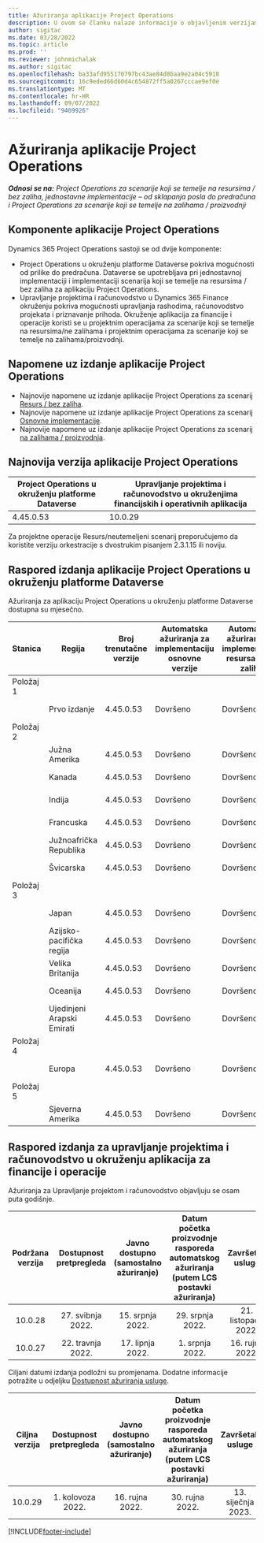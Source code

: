 ```yaml
---
title: Ažuriranja aplikacije Project Operations
description: U ovom se članku nalaze informacije o objavljenim verzijama programa Dynamics 365 Project Operations.
author: sigitac
ms.date: 03/28/2022
ms.topic: article
ms.prod: ''
ms.reviewer: johnmichalak
ms.author: sigitac
ms.openlocfilehash: ba33afd955170797bc43ae84d8baa9e2a04c5918
ms.sourcegitcommit: 16c9eded66d60d4c654872ff5a0267cccae9ef0e
ms.translationtype: MT
ms.contentlocale: hr-HR
ms.lasthandoff: 09/07/2022
ms.locfileid: "9409926"
---
```

# <a name="project-operations-updates"></a>Ažuriranja aplikacije Project Operations

_**Odnosi se na:** Project Operations za scenarije koji se temelje na resursima / bez zaliha, jednostavne implementacije – od sklapanja posla do predračuna i Project Operations za scenarije koji se temelje na zalihama / proizvodnji_



## <a name="project-operations-components"></a>Komponente aplikacije Project Operations

Dynamics 365 Project Operations sastoji se od dvije komponente:

- Project Operations u okruženju platforme Dataverse pokriva mogućnosti od prilike do predračuna. Dataverse se upotrebljava pri jednostavnoj implementaciji i implementaciji scenarija koji se temelje na resursima / bez zaliha za aplikaciju Project Operations.
- Upravljanje projektima i računovodstvo u Dynamics 365 Finance okruženju pokriva mogućnosti upravljanja rashodima, računovodstvo projekata i priznavanje prihoda. Okruženje aplikacija za financije i operacije koristi se u projektnim operacijama za scenarije koji se temelje na resursima/ne zalihama i projektnim operacijama za scenarije koji se temelje na zalihama/proizvodnji.

## <a name="project-operations-release-notes"></a>Napomene uz izdanje aplikacije Project Operations
- Najnovije napomene uz izdanje aplikacije Project Operations za scenarij [Resurs / bez zaliha](whats-new-july-2022-resource-based.md).
- Najnovije napomene uz izdanje aplikacije Project Operations za scenarij [Osnovne implementacije](../pro/whats-new/whats-new-july-2022-lite.md).
- Najnovije napomene uz izdanje aplikacije Project Operations za scenarij [na zalihama / proizvodnja](../prod-pma/whats-new/whats-new-jul-2022-stocked.md).

## <a name="project-operations-latest-version"></a>Najnovija verzija aplikacije Project Operations

| Project Operations u okruženju platforme Dataverse | Upravljanje projektima i računovodstvo u okruženjima financijskih i operativnih aplikacija | 
| --- | --- |
| 4.45.0.53 | 10.0.29 |

Za projektne operacije Resurs/neutemeljeni scenarij preporučujemo da koristite verziju orkestracije s dvostrukim pisanjem 2.3.1.15 ili noviju.

## <a name="release-schedule-for-project-operations-on-dataverse-environment"></a>Raspored izdanja aplikacije Project Operations u okruženju platforme Dataverse

Ažuriranja za aplikaciju Project Operations u okruženju platforme Dataverse dostupna su mjesečno. 

| Stanica | Regija | Broj trenutačne verzije | Automatska ažuriranja za implementaciju osnovne verzije | Automatska ažuriranja za implementaciju resursa / bez zaliha | Broj sljedeće verzije | Sljedeća verzija općenito dostupna |
|-----------|-----------------------|-----------------|--------------------|---------------------|---------------------|---------------------|
| Položaj 1 |   &nbsp;              |    &nbsp;       | &nbsp;             |      &nbsp;         |      &nbsp;         |      &nbsp;         |
|   &nbsp;  | Prvo izdanje         |  4.45.0.53      | Dovršeno           | Dovršeno            | TBD                 | 09. rujna 2022.      |
| Položaj 2 |   &nbsp;              |    &nbsp;       | &nbsp;             |      &nbsp;         |      &nbsp;         |      &nbsp;         |
|   &nbsp;  | Južna Amerika         |  4.45.0.53      | Dovršeno           | Dovršeno            | TBD                 | 09. rujna 2022.       |
|   &nbsp;  | Kanada                |  4.45.0.53      | Dovršeno           | Dovršeno            | TBD                 | 09. rujna 2022.       |
|   &nbsp;  | Indija                 |  4.45.0.53      | Dovršeno           | Dovršeno            | TBD                 | 09. rujna 2022.       |
|   &nbsp;  | Francuska                |  4.45.0.53      | Dovršeno           | Dovršeno            | TBD                 | 09. rujna 2022.       |
|   &nbsp;  | Južnoafrička Republika          |  4.45.0.53      | Dovršeno           | Dovršeno            | TBD                 | 09. rujna 2022.       |
|   &nbsp;  | Švicarska           |  4.45.0.53      | Dovršeno           | Dovršeno            | TBD                 | 09. rujna 2022.       |
| Položaj 3 |      &nbsp;           |     &nbsp;      |     &nbsp;         |      &nbsp;         |      &nbsp;         |      &nbsp;         |
|   &nbsp;  | Japan                 |  4.45.0.53      | Dovršeno      | Dovršeno       | TBD                 | 09. rujna 2022.       |
|   &nbsp;  | Azijsko-pacifička regija          |  4.45.0.53      | Dovršeno      | Dovršeno       | TBD                 | 09. rujna 2022.       |
|   &nbsp;  | Velika Britanija         |  4.45.0.53      | Dovršeno      | Dovršeno       | TBD                 | 09. rujna 2022.       |
|   &nbsp;  | Oceanija               |  4.45.0.53      | Dovršeno      | Dovršeno       | TBD                 | 09. rujna 2022.       |
|   &nbsp;  | Ujedinjeni Arapski Emirati  |  4.45.0.53      | Dovršeno      | Dovršeno       | TBD                 | 09. rujna 2022.       |
| Položaj 4 |     &nbsp;            |     &nbsp;      |     &nbsp;         |      &nbsp;         |      &nbsp;         |      &nbsp;         |
|   &nbsp;  | Europa                |  4.45.0.53      | Dovršeno           | Dovršeno            | TBD           | 16. rujna 2022.       |
| Položaj 5 |     &nbsp;            |     &nbsp;      |     &nbsp;         |      &nbsp;         |      &nbsp;         |      &nbsp;         |
|   &nbsp;  | Sjeverna Amerika         |  4.45.0.53      | Dovršeno           | Dovršeno            | TBD           | 16. rujna 2022.       |

## <a name="release-schedule-for-project-management-and-accounting-in-the-finance-and-operations-apps-environment"></a>Raspored izdanja za upravljanje projektima i računovodstvo u okruženju aplikacija za financije i operacije

Ažuriranja za Upravljanje projektom i računovodstvo objavljuju se osam puta godišnje.

|Podržana verzija| Dostupnost pretpregleda | Javno dostupno (samostalno ažuriranje) | Datum početka proizvodnje rasporeda automatskog ažuriranja (putem LCS postavki ažuriranja) |   Završetak usluge   |
|:---------------:|:---------------------------:|:---------------------------------:|:--------------------------------------------------------------------:|:------------------:|
|     10.0.28     |      27. svibnja 2022.           |        15. srpnja 2022.              |                          29. srpnja 2022.                               | 21. listopada 2022.   |
|     10.0.27     |      22. travnja 2022.         |        17. lipnja 2022.              |                          1. srpnja 2022.                                | 16. rujna 2022. |

Ciljani datumi izdanja podložni su promjenama. Dodatne informacije potražite u odjeljku [Dostupnost ažuriranja usluge](/dynamics365/fin-ops-core/fin-ops/get-started/public-preview-releases?toc=%2fdynamics365%2ffinance%2ftoc.json).

|Ciljna verzija | Dostupnost pretpregleda | Javno dostupno (samostalno ažuriranje) | Datum početka proizvodnje rasporeda automatskog ažuriranja (putem LCS postavki ažuriranja) |   Završetak usluge   |
|:---------------:|:---------------------------:|:---------------------------------:|:--------------------------------------------------------------------:|:------------------:|
|     10.0.29     |      1. kolovoza 2022.         |       16. rujna 2022.          |                        30. rujna 2022.                            | 13. siječnja 2023.   |

[!INCLUDE[footer-include](../includes/footer-banner.md)]
